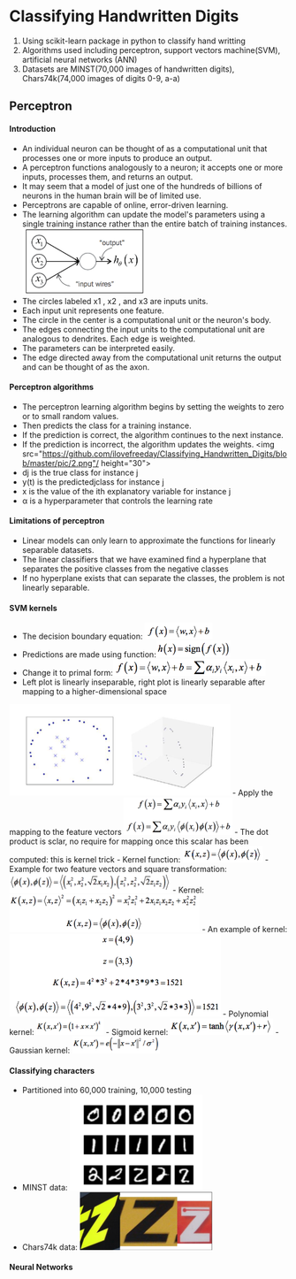 # Classifying Handwritten Digits
1. Using scikit-learn package in python to classify hand writting
2. Algorithms used including perceptron, support vectors machine(SVM), artificial neural networks (ANN)
3. Datasets are MINST(70,000 images of handwritten digits), Chars74k(74,000 images of digits 0-9, a-a)

## Perceptron
#### Introduction
 - An individual neuron can be thought of as a computational unit that processes one or more inputs to produce an output. 
 - A perceptron functions analogously to a neuron; it accepts one or more inputs, processes them, and returns an output.
 - It may seem that a model of just one of the hundreds of billions of neurons in the human brain will be of limited use. 
 - Perceptrons are capable of online, error-driven learning.
 - The learning algorithm can update the model's parameters using a single training instance rather than the entire batch of training instances. <br>
 <img src="https://github.com/ilovefreeday/Classifying_Handwritten_Digits/blob/master/pic/1.png" height = "120"/></br>
 - The circles labeled x1 , x2 , and x3 are inputs units.
 - Each input unit represents one feature. 
 - The circle in the center is a computational unit or the neuron's body. 
 - The edges connecting the input units to the computational unit are analogous to dendrites. Each edge is weighted.
 - The parameters can be interpreted easily.
 - The edge directed away from the computational unit returns the output and can be thought of as the axon.

#### Perceptron algorithms
 - The perceptron learning algorithm begins by setting the weights to zero or to small random values. 
 - Then predicts the class for a training instance. 
 - If the prediction is correct, the algorithm continues to the next instance. 
 - If the prediction is incorrect, the algorithm updates the weights.
<img src="https://github.com/ilovefreeday/Classifying_Handwritten_Digits/blob/master/pic/2.png"/ height="30"></br>
 - dj is the true class for instance j
 - y(t) is the predictedjclass for instance j
 - x is the value of the ith explanatory variable for instance j
 - α is a hyperparameter that controls the learning rate

#### Limitations of perceptron
 - Linear models can only learn to approximate the functions for linearly separable datasets. 
 - The linear classifiers that we have examined find a hyperplane that separates the positive classes from the negative classes
 - If no hyperplane exists that can separate the classes, the problem is not linearly separable.

#### SVM kernels
 - The decision boundary equation: <img src="https://github.com/ilovefreeday/Classifying_Handwritten_Digits/blob/master/pic/3.png" height = "30"/>
 - Predictions are made using function:<img src="https://github.com/ilovefreeday/Classifying_Handwritten_Digits/blob/master/pic/4.png" height="30"/>
 - Change it to primal form:<img src="https://github.com/ilovefreeday/Classifying_Handwritten_Digits/blob/master/pic/5.png" height="30"/>
 - Left plot is linearly inseparable, right plot is linearly separable after mapping to a higher-dimensional space
  <img src="https://github.com/ilovefreeday/Classifying_Handwritten_Digits/blob/master/pic/12.png" width="400"/>
 - Apply the mapping to the feature vectors <img src="https://github.com/ilovefreeday/Classifying_Handwritten_Digits/blob/master/pic/6.png" height = "68"/>
 - The dot product is sclar, no require for mapping once this scalar has been computed: this is kernel trick
 - Kernel function: <img src="https://github.com/ilovefreeday/Classifying_Handwritten_Digits/blob/master/pic/7.png" height="30"/>
 - Example for two feature vectors and square transformation: <img src="https://github.com/ilovefreeday/Classifying_Handwritten_Digits/blob/master/pic/9.png" height="35"/> 
 - Kernel: <img src="https://github.com/ilovefreeday/Classifying_Handwritten_Digits/blob/master/pic/10.png" height="68"/>
 - An example of kernel:
  <img src="https://github.com/ilovefreeday/Classifying_Handwritten_Digits/blob/master/pic/11.png" height="150"/>
 - Polynomial kernel: <img src="https://github.com/ilovefreeday/Classifying_Handwritten_Digits/blob/master/pic/15.png" height="30"/>
 - Sigmoid kernel: <img src="https://github.com/ilovefreeday/Classifying_Handwritten_Digits/blob/master/pic/16.png" height="30"/>
 - Gaussian kernel: <img src="https://github.com/ilovefreeday/Classifying_Handwritten_Digits/blob/master/pic/17.png" height="30"/>
 
#### Classifying characters
 - Partitioned into 60,000 training, 10,000 testing
 - MINST data: <img src="https://github.com/ilovefreeday/Classifying_Handwritten_Digits/blob/master/pic/13.png" width="240"/>
 - Chars74k data: <img src="https://github.com/ilovefreeday/Classifying_Handwritten_Digits/blob/master/pic/14.png" width="240"/>


#### Neural Networks
 
